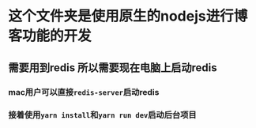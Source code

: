 # 这个文件夹是使用原生的nodejs进行博客功能的开发

## 需要用到redis 所以需要现在电脑上启动redis

### mac用户可以直接`redis-server`启动redis

### 接着使用`yarn install`和`yarn run dev`启动后台项目
